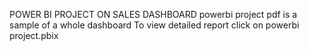 POWER BI PROJECT ON SALES DASHBOARD
powerbi project pdf is a sample of a whole dashboard
To view detailed report click on powerbi project.pbix
